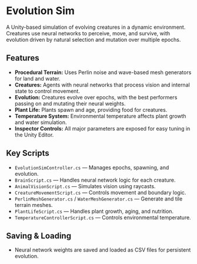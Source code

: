 
# Evolution Sim

A Unity-based simulation of evolving creatures in a dynamic environment. Creatures use neural networks to perceive, move, and survive, with evolution driven by natural selection and mutation over multiple epochs.

## Features

- **Procedural Terrain:** Uses Perlin noise and wave-based mesh generators for land and water.
- **Creatures:** Agents with neural networks that process vision and internal state to control movement.
- **Evolution:** Creatures evolve over epochs, with the best performers passing on and mutating their neural weights.
- **Plant Life:** Plants spawn and age, providing food for creatures.
- **Temperature System:** Environmental temperature affects plant growth and water simulation.
- **Inspector Controls:** All major parameters are exposed for easy tuning in the Unity Editor.

## Key Scripts

- `EvolutionSimController.cs` — Manages epochs, spawning, and evolution.
- `BrainScript.cs` — Handles neural network logic for each creature.
- `AnimalVisionScript.cs` — Simulates vision using raycasts.
- `CreatureMovementScript.cs` — Controls movement and boundary logic.
- `PerlinMeshGenerator.cs` / `WaterMeshGenerator.cs` — Generate and tile terrain meshes.
- `PlantLifeScript.cs` — Handles plant growth, aging, and nutrition.
- `TemperatureControllerScript.cs` — Controls environmental temperature.

## Saving & Loading

- Neural network weights are saved and loaded as CSV files for persistent evolution.
